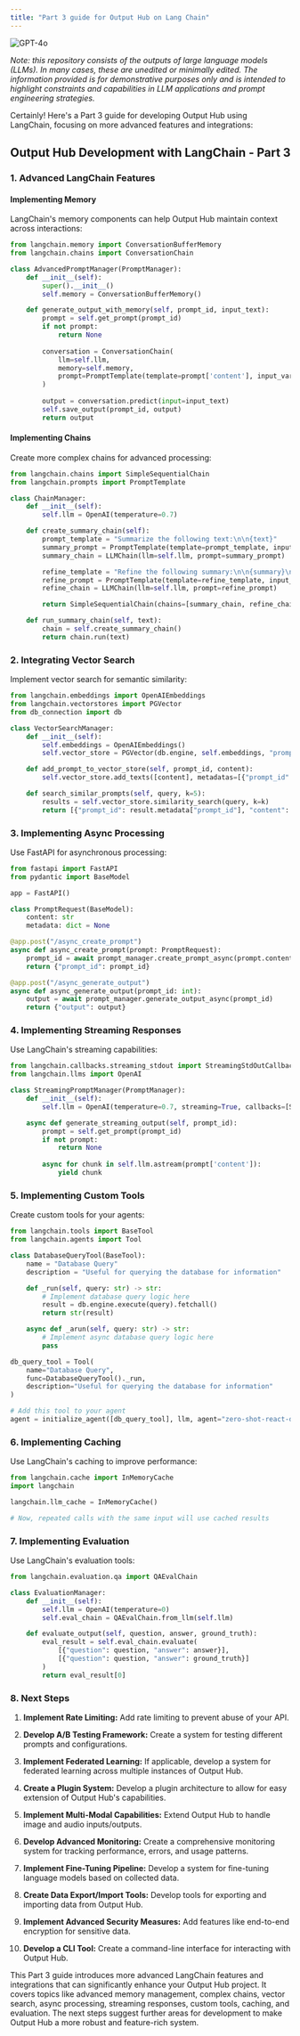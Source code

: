 ```yaml
---
title: "Part 3 guide for Output Hub on Lang Chain"
---
```

![GPT-4o](https://img.shields.io/badge/GPT--4o-3333FF?style=for-the-badge&logo=openai&logoColor=white)



*Note: this repository consists of the outputs of large language models (LLMs). In many cases, these are unedited or minimally edited. The information provided is for demonstrative purposes only and is intended to highlight constraints and capabilities in LLM applications and prompt engineering strategies.*


Certainly! Here's a Part 3 guide for developing Output Hub using LangChain, focusing on more advanced features and integrations:

## Output Hub Development with LangChain - Part 3

### 1. Advanced LangChain Features

#### Implementing Memory

LangChain's memory components can help Output Hub maintain context across interactions:

```python
from langchain.memory import ConversationBufferMemory
from langchain.chains import ConversationChain

class AdvancedPromptManager(PromptManager):
    def __init__(self):
        super().__init__()
        self.memory = ConversationBufferMemory()

    def generate_output_with_memory(self, prompt_id, input_text):
        prompt = self.get_prompt(prompt_id)
        if not prompt:
            return None
        
        conversation = ConversationChain(
            llm=self.llm,
            memory=self.memory,
            prompt=PromptTemplate(template=prompt['content'], input_variables=["history", "input"])
        )
        
        output = conversation.predict(input=input_text)
        self.save_output(prompt_id, output)
        return output
```

#### Implementing Chains

Create more complex chains for advanced processing:

```python
from langchain.chains import SimpleSequentialChain
from langchain.prompts import PromptTemplate

class ChainManager:
    def __init__(self):
        self.llm = OpenAI(temperature=0.7)

    def create_summary_chain(self):
        prompt_template = "Summarize the following text:\n\n{text}"
        summary_prompt = PromptTemplate(template=prompt_template, input_variables=["text"])
        summary_chain = LLMChain(llm=self.llm, prompt=summary_prompt)

        refine_template = "Refine the following summary:\n\n{summary}\n\nRefinement:"
        refine_prompt = PromptTemplate(template=refine_template, input_variables=["summary"])
        refine_chain = LLMChain(llm=self.llm, prompt=refine_prompt)

        return SimpleSequentialChain(chains=[summary_chain, refine_chain])

    def run_summary_chain(self, text):
        chain = self.create_summary_chain()
        return chain.run(text)
```

### 2. Integrating Vector Search

Implement vector search for semantic similarity:

```python
from langchain.embeddings import OpenAIEmbeddings
from langchain.vectorstores import PGVector
from db_connection import db

class VectorSearchManager:
    def __init__(self):
        self.embeddings = OpenAIEmbeddings()
        self.vector_store = PGVector(db.engine, self.embeddings, "prompt_embeddings")

    def add_prompt_to_vector_store(self, prompt_id, content):
        self.vector_store.add_texts([content], metadatas=[{"prompt_id": prompt_id}])

    def search_similar_prompts(self, query, k=5):
        results = self.vector_store.similarity_search(query, k=k)
        return [{"prompt_id": result.metadata["prompt_id"], "content": result.page_content} for result in results]
```

### 3. Implementing Async Processing

Use FastAPI for asynchronous processing:

```python
from fastapi import FastAPI
from pydantic import BaseModel

app = FastAPI()

class PromptRequest(BaseModel):
    content: str
    metadata: dict = None

@app.post("/async_create_prompt")
async def async_create_prompt(prompt: PromptRequest):
    prompt_id = await prompt_manager.create_prompt_async(prompt.content, prompt.metadata)
    return {"prompt_id": prompt_id}

@app.post("/async_generate_output")
async def async_generate_output(prompt_id: int):
    output = await prompt_manager.generate_output_async(prompt_id)
    return {"output": output}
```

### 4. Implementing Streaming Responses

Use LangChain's streaming capabilities:

```python
from langchain.callbacks.streaming_stdout import StreamingStdOutCallbackHandler
from langchain.llms import OpenAI

class StreamingPromptManager(PromptManager):
    def __init__(self):
        self.llm = OpenAI(temperature=0.7, streaming=True, callbacks=[StreamingStdOutCallbackHandler()])

    async def generate_streaming_output(self, prompt_id):
        prompt = self.get_prompt(prompt_id)
        if not prompt:
            return None
        
        async for chunk in self.llm.astream(prompt['content']):
            yield chunk
```

### 5. Implementing Custom Tools

Create custom tools for your agents:

```python
from langchain.tools import BaseTool
from langchain.agents import Tool

class DatabaseQueryTool(BaseTool):
    name = "Database Query"
    description = "Useful for querying the database for information"

    def _run(self, query: str) -> str:
        # Implement database query logic here
        result = db.engine.execute(query).fetchall()
        return str(result)

    async def _arun(self, query: str) -> str:
        # Implement async database query logic here
        pass

db_query_tool = Tool(
    name="Database Query",
    func=DatabaseQueryTool()._run,
    description="Useful for querying the database for information"
)

# Add this tool to your agent
agent = initialize_agent([db_query_tool], llm, agent="zero-shot-react-description", verbose=True)
```

### 6. Implementing Caching

Use LangChain's caching to improve performance:

```python
from langchain.cache import InMemoryCache
import langchain

langchain.llm_cache = InMemoryCache()

# Now, repeated calls with the same input will use cached results
```

### 7. Implementing Evaluation

Use LangChain's evaluation tools:

```python
from langchain.evaluation.qa import QAEvalChain

class EvaluationManager:
    def __init__(self):
        self.llm = OpenAI(temperature=0)
        self.eval_chain = QAEvalChain.from_llm(self.llm)

    def evaluate_output(self, question, answer, ground_truth):
        eval_result = self.eval_chain.evaluate(
            [{"question": question, "answer": answer}],
            [{"question": question, "answer": ground_truth}]
        )
        return eval_result[0]
```

### 8. Next Steps

1. **Implement Rate Limiting:** Add rate limiting to prevent abuse of your API.

2. **Develop A/B Testing Framework:** Create a system for testing different prompts and configurations.

3. **Implement Federated Learning:** If applicable, develop a system for federated learning across multiple instances of Output Hub.

4. **Create a Plugin System:** Develop a plugin architecture to allow for easy extension of Output Hub's capabilities.

5. **Implement Multi-Modal Capabilities:** Extend Output Hub to handle image and audio inputs/outputs.

6. **Develop Advanced Monitoring:** Create a comprehensive monitoring system for tracking performance, errors, and usage patterns.

7. **Implement Fine-Tuning Pipeline:** Develop a system for fine-tuning language models based on collected data.

8. **Create Data Export/Import Tools:** Develop tools for exporting and importing data from Output Hub.

9. **Implement Advanced Security Measures:** Add features like end-to-end encryption for sensitive data.

10. **Develop a CLI Tool:** Create a command-line interface for interacting with Output Hub.

This Part 3 guide introduces more advanced LangChain features and integrations that can significantly enhance your Output Hub project. It covers topics like advanced memory management, complex chains, vector search, async processing, streaming responses, custom tools, caching, and evaluation. The next steps suggest further areas for development to make Output Hub a more robust and feature-rich system.